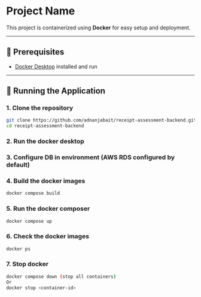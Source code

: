 # Project Name

This project is containerized using **Docker** for easy setup and deployment.

---

## 🐳 Prerequisites

- [Docker Desktop](https://desktop.docker.com/win/main/amd64/Docker%20Desktop%20Installer.exe?utm_source=docker&utm_medium=webreferral&utm_campaign=dd-smartbutton&utm_location=module&_gl=1*1u13tvd*_gcl_au*NzE1OTMyMTkzLjE3NTY3MjE3MTM.*_ga*ODU2Mjk2MDY3LjE3NTY3MjE3MTM.*_ga_XJWPQMJYHQ*czE3NTY3MjE3MTMkbzEkZzEkdDE3NTY3MjE3MTQkajU5JGwwJGgw) installed and run

---

## 🚀 Running the Application

### 1. Clone the repository
```bash
git clone https://github.com/adnanjabait/receipt-assessment-backend.git
cd receipt-assessment-backend
```

### 2. Run the docker desktop

### 3. Configure DB in environment (AWS RDS configured by default)

### 4. Build the docker images
```bash
docker compose build
```
### 5. Run the docker composer
```bash
docker compose up
```

### 6. Check the docker images
```bash
docker ps
```

### 7. Stop docker
```bash
docker compose down (stop all containers)
Or
docker stop <container-id>
```
